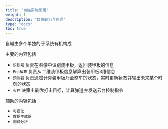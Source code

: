 ```yaml
---
title: "自瞄系统原理"
weight: 1
description: "自瞄运行与原理"
type: "docs"
toc: true
---
```


自瞄由多个单独的子系统有机构成

主要的内容包括
- `识别器` 负责在图像中识别装甲板，返回装甲板的信息
- `Pnp解算` 负责从二维装甲板信息解算出装甲板3维信息
- `预测器` 负责通过计算装甲板乃至整车的状态，实时更新状态并输出未来某个时刻的状态
- `火控` 决策出最优打击目标，计算弹道并发送云台控制指令

辅助的内容包括
- `可视化`
- `数据生成器`
- `测试分析`